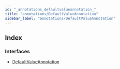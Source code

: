 ```yaml
---
id: "_annotations_defaultvalueannotation_"
title: "annotations/DefaultValueAnnotation"
sidebar_label: "annotations/DefaultValueAnnotation"
---
```


## Index

### Interfaces

* [DefaultValueAnnotation](../interfaces/_annotations_defaultvalueannotation_.defaultvalueannotation.md)
